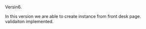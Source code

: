 Versin6.

In this version we are able to create instance from front desk page.
validaiton implemented.


